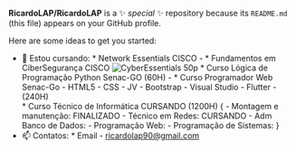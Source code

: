 **RicardoLAP/RicardoLAP**  is a ✨ _special_ ✨ repository because its `README.md` (this file) appears on your GitHub profile.

Here are some ideas to get you started:

- 🌱 Estou cursando:
         * Network Essentials CISCO - 
         * Fundamentos em CiberSegurança CISCO ![CyberEssentials 50p](https://github.com/RicardoLAP/RicardoLAP/assets/129624057/24a9fd4c-5656-4982-bfa1-81eca0a12945)
         * Curso Lógica de Programação Python Senac-GO (60H) - 
         * Curso Programador Web Senac-Go - HTML5 - CSS - JV - Bootstrap - Visual Studio - Flutter -(240H)   
         * Curso Técnico de Informática CURSANDO (1200H) {
            - Montagem e manutenção: FINALIZADO
            - Técnico em Redes: CURSANDO
            - Adm Banco de Dados:
            - Programação Web:
            - Programação de Sistemas: }
- 📫 Contatos: 
         * Email - ricardolap90@gmail.com


